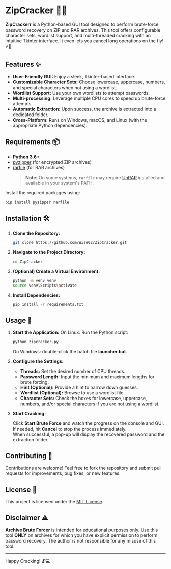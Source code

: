 # ZipCracker 🔐💥

**ZipCrackerr** is a Python-based GUI tool designed to perform brute-force password recovery on ZIP and RAR archives. This tool offers configurable character sets, wordlist support, and multi-threaded cracking with an intuitive Tkinter interface. It even lets you cancel long operations on the fly! ⚡️🚀

## Features ✨

- **User-Friendly GUI:** Enjoy a sleek, Tkinter-based interface.
- **Customizable Character Sets:** Choose lowercase, uppercase, numbers, and special characters when not using a wordlist.
- **Wordlist Support:** Use your own wordlists to attempt passwords.
- **Multi-processing:** Leverage multiple CPU cores to speed up brute-force attempts.
- **Automatic Extraction:** Upon success, the archive is extracted into a dedicated folder.
- **Cross-Platform:** Runs on Windows, macOS, and Linux (with the appropriate Python dependencies).

## Requirements 📦

- **Python 3.6+**
- [pyzipper](https://pypi.org/project/pyzipper/) (for encrypted ZIP archives)
- [rarfile](https://pypi.org/project/rarfile/) (for RAR archives)  
  > **Note:** On some systems, `rarfile` may require [UnRAR](https://www.rarlab.com/rar_add.htm) installed and available in your system's PATH.

Install the required packages using:

```bash
pip install pyzipper rarfile
```

## Installation 🛠

1. **Clone the Repository:**

   ```bash
   git clone https://github.com/Wise02/ZipCracker.git
   ```

2. **Navigate to the Project Directory:**

   ```bash
   cd ZipCracker
   ```

3. **(Optional) Create a Virtual Environment:**

   ```bash
   python -m venv venv
   source venv\Scripts\activate
   ```

4. **Install Dependencies:**

   ```bash
   pip install -r requirements.txt
   ```

## Usage 🎯

1. **Start the Application:**
   On Linux:
   Run the Python script:
   
   ```bash
   python zipcracker.py
   ```

   On Windows: double-click the batch file **launcher.bat**.

2. **Configure the Settings:**

   - **Threads:** Set the desired number of CPU threads.
   - **Password Length:** Input the minimum and maximum lengths for brute forcing.
   - **Hint (Optional):** Provide a hint to narrow down guesses.
   - **Wordlist (Optional):** Browse to use a wordlist file.
   - **Character Sets:** Check the boxes for lowercase, uppercase, numbers, and/or special characters if you are not using a wordlist.

3. **Start Cracking:**

   Click **Start Brute Force** and watch the progress on the console and GUI. If needed, hit **Cancel** to stop the process immediately.  
   When successful, a pop-up will display the recovered password and the extraction folder.

## Contributing 🤝

Contributions are welcome! Feel free to fork the repository and submit pull requests for improvements, bug fixes, or new features.

## License 📄

This project is licensed under the [MIT License](LICENSE).

## Disclaimer ⚠️

**Archive Brute Forcer** is intended for educational purposes only. Use this tool **ONLY** on archives for which you have explicit permission to perform password recovery. The author is not responsible for any misuse of this tool.

---

Happy Cracking! 🔓💻
